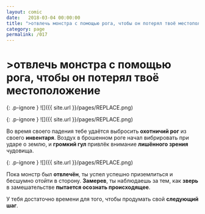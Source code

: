 ```yaml
---
layout: comic
date:   2018-03-04 00:00:00 
title: ">отвлечь монстра с помощью рога, чтобы он потерял твоё местоположение"
category: page
permalink: /017
---
```

# >отвлечь монстра с помощью рога, чтобы он потерял твоё местоположение

{: .p-ignore }
![]({{ site.url }}/pages/REPLACE.png)

{: .p-ignore }
![]({{ site.url }}/pages/REPLACE.png)

Во время своего падения тебе удаётся выбросить<strong> охотничий рог</strong> из своего <strong>инвентаря</strong>. Воздух в брошенном роге начал вибрировать при ударе о землю, и <strong>громкий гул </strong>привлёк внимание <strong>лишённого зрения</strong> чудовища.

{: .p-ignore }
![]({{ site.url }}/pages/REPLACE.png)

Пока монстр был <strong>отвлечён</strong>, ты успел успешно приземлиться и бесшумно отойти в сторону. <strong>Замерев</strong>, ты наблюдаешь за тем, как <strong>зверь </strong>в замешательстве <strong>пытается осознать происходящее</strong>.

У тебя достаточно времени для того, чтобы продумать свой <strong>следующий шаг</strong>.
